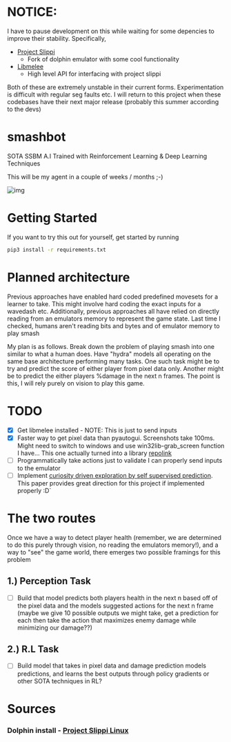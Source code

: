 # NOTICE:
I have to pause development on this while waiting for some depencies to improve their stability. Specifically,
- [Project Slippi](https://github.com/project-slippi/project-slippi)
    - Fork of dolphin emulator with some cool functionality
- [Libmelee](https://github.com/altf4/libmelee)
    - High level API for interfacing with project slippi

Both of these are extremely unstable in their current forms. Experimentation is difficult with regular seg faults etc.
I will return to this project when these codebases have their next major release (probably this summer according to the devs)

# smashbot

SOTA SSBM A.I Trained with Reinforcement Learning &amp; Deep Learning Techniques

This will be my agent in a couple of weeks / months ;-) 

![img](https://github.com/Andrew-Pynch/smashbot/blob/master/visualizations/source.gif?raw=true)

# Getting Started
If you want to try this out for yourself, get started by running
```sh
pip3 install -r requirements.txt
```

# Planned architecture
Previous approaches have enabled hard coded predefined movesets for a learner to
take. This might involve hard coding the exact inputs for a wavedash etc. Additionally, previous approaches all have relied on directly reading from an
emulators memory to represent the game state. Last time I checked, humans aren't 
reading bits and bytes and of emulator memory to play smash

My plan is as follows. Break down the problem of playing smash into one similar to what a human does. Have "hydra" models all operating on the same base architecture 
performing many tasks. One such task might be to try and predict the score of either player from pixel data only. Another might be to predict the either players %damage 
in the next n frames. The point is this, I will rely purely on vision to play this 
game. 

# TODO

* [X] Get libmelee installed - NOTE: This is just to send inputs
* [X] Faster way to get pixel data than pyautogui. Screenshots take 100ms. Might
need to switch to windows and use win32lib-grab_screen function I have...
This one actually turned into a library [repolink](https://github.com/Andrew-Pynch/scalary)
* [ ] Programmatically take actions just to validate I can properly send inputs
to the emulator
* [ ] Implement [curiosity driven exploration by self supervised prediction](https://pathak22.github.io/noreward-rl/resources/icml17.pdf). This paper provides great direction for this project if implemented properly :D`

# The two routes
Once we have a way to detect player health 
(remember, we are determined to do this purely through vision, no reading the emulators memory!), and a way to "see" the game world, there emerges two possible framings for this problem

## 1.) Perception Task
* [ ] Build that model predicts both players health in the next n based off of the pixel
data and the models suggested actions for the next n frame (maybe we give 10 possible
outputs we might take, get a prediction for each then take the action that maximizes 
enemy damage while minimizing our damage??)

## 2.) R.L Task
* [ ] Build model that takes in pixel data and damage prediction models predictions, 
and learns the best outputs through policy gradients or other SOTA techniques in RL?

# Sources

### Dolphin install - [Project Slippi Linux](https://github.com/project-slippi/Slippi-FM-installer)




